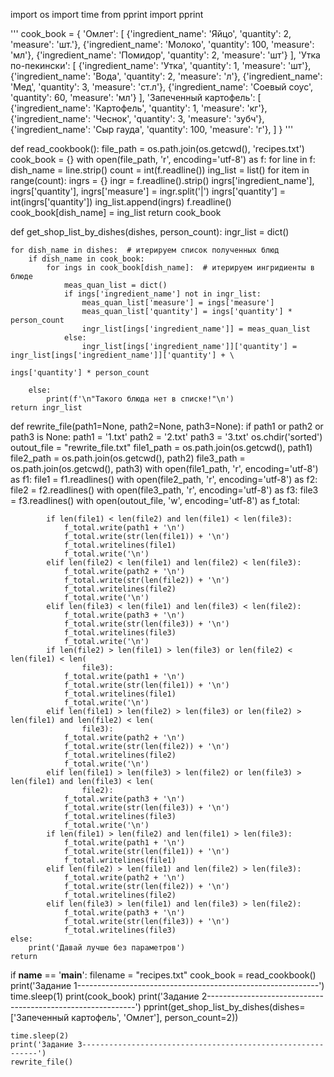 import os
import time
from pprint import pprint




'''
cook_book = {
  'Омлет': [
    {'ingredient_name': 'Яйцо', 'quantity': 2, 'measure': 'шт.'},
    {'ingredient_name': 'Молоко', 'quantity': 100, 'measure': 'мл'},
    {'ingredient_name': 'Помидор', 'quantity': 2, 'measure': 'шт'}
    ],
  'Утка по-пекински': [
    {'ingredient_name': 'Утка', 'quantity': 1, 'measure': 'шт'},
    {'ingredient_name': 'Вода', 'quantity': 2, 'measure': 'л'},
    {'ingredient_name': 'Мед', 'quantity': 3, 'measure': 'ст.л'},
    {'ingredient_name': 'Соевый соус', 'quantity': 60, 'measure': 'мл'}
    ],
  'Запеченный картофель': [
    {'ingredient_name': 'Картофель', 'quantity': 1, 'measure': 'кг'},
    {'ingredient_name': 'Чеснок', 'quantity': 3, 'measure': 'зубч'},
    {'ingredient_name': 'Сыр гауда', 'quantity': 100, 'measure': 'г'},
    ]
  }
'''


def read_cookbook():
    file_path = os.path.join(os.getcwd(), 'recipes.txt')
    cook_book = {}
    with open(file_path, 'r', encoding='utf-8') as f:
        for line in f:
            dish_name = line.strip()
            count = int(f.readline())
            ing_list = list()
            for item in range(count):
                ingrs = {}
                ingr = f.readline().strip()
                ingrs['ingredient_name'], ingrs['quantity'], ingrs['measure'] = ingr.split('|')
                ingrs['quantity'] = int(ingrs['quantity'])
                ing_list.append(ingrs)
            f.readline()
            cook_book[dish_name] = ing_list
    return cook_book



def get_shop_list_by_dishes(dishes, person_count):
    ingr_list = dict()

    for dish_name in dishes:  # итерируем список полученных блюд
        if dish_name in cook_book:
            for ings in cook_book[dish_name]:  # итерируем ингридиенты в блюде
                meas_quan_list = dict()
                if ings['ingredient_name'] not in ingr_list:
                    meas_quan_list['measure'] = ings['measure']
                    meas_quan_list['quantity'] = ings['quantity'] * person_count
                    ingr_list[ings['ingredient_name']] = meas_quan_list
                else:
                    ingr_list[ings['ingredient_name']]['quantity'] = ingr_list[ings['ingredient_name']]['quantity'] + \
                                                                     ings['quantity'] * person_count

        else:
            print(f'\n"Такого блюда нет в списке!"\n')
    return ingr_list





def rewrite_file(path1=None, path2=None, path3=None):
    if path1 or path2 or path3 is None:
        path1 = '1.txt'
        path2 = '2.txt'
        path3 = '3.txt'
        os.chdir('sorted')
        outout_file = "rewrite_file.txt"
        file1_path = os.path.join(os.getcwd(), path1)
        file2_path = os.path.join(os.getcwd(), path2)
        file3_path = os.path.join(os.getcwd(), path3)
        with open(file1_path, 'r', encoding='utf-8') as f1:
            file1 = f1.readlines()
        with open(file2_path, 'r', encoding='utf-8') as f2:
            file2 = f2.readlines()
        with open(file3_path, 'r', encoding='utf-8') as f3:
            file3 = f3.readlines()
        with open(outout_file, 'w', encoding='utf-8') as f_total:

            if len(file1) < len(file2) and len(file1) < len(file3):
                f_total.write(path1 + '\n')
                f_total.write(str(len(file1)) + '\n')
                f_total.writelines(file1)
                f_total.write('\n')
            elif len(file2) < len(file1) and len(file2) < len(file3):
                f_total.write(path2 + '\n')
                f_total.write(str(len(file2)) + '\n')
                f_total.writelines(file2)
                f_total.write('\n')
            elif len(file3) < len(file1) and len(file3) < len(file2):
                f_total.write(path3 + '\n')
                f_total.write(str(len(file3)) + '\n')
                f_total.writelines(file3)
                f_total.write('\n')
            if len(file2) > len(file1) > len(file3) or len(file2) < len(file1) < len(
                    file3):
                f_total.write(path1 + '\n')
                f_total.write(str(len(file1)) + '\n')
                f_total.writelines(file1)
                f_total.write('\n')
            elif len(file1) > len(file2) > len(file3) or len(file2) > len(file1) and len(file2) < len(
                    file3):
                f_total.write(path2 + '\n')
                f_total.write(str(len(file2)) + '\n')
                f_total.writelines(file2)
                f_total.write('\n')
            elif len(file1) > len(file3) > len(file2) or len(file3) > len(file1) and len(file3) < len(
                    file2):
                f_total.write(path3 + '\n')
                f_total.write(str(len(file3)) + '\n')
                f_total.writelines(file3)
                f_total.write('\n')
            if len(file1) > len(file2) and len(file1) > len(file3):
                f_total.write(path1 + '\n')
                f_total.write(str(len(file1)) + '\n')
                f_total.writelines(file1)
            elif len(file2) > len(file1) and len(file2) > len(file3):
                f_total.write(path2 + '\n')
                f_total.write(str(len(file2)) + '\n')
                f_total.writelines(file2)
            elif len(file3) > len(file1) and len(file3) > len(file2):
                f_total.write(path3 + '\n')
                f_total.write(str(len(file3)) + '\n')
                f_total.writelines(file3)
    else:
        print('Давай лучше без параметров')
    return


if __name__ == '__main__':
    filename = "recipes.txt"
    cook_book = read_cookbook()
    print('Задание 1------------------------------------------------------------')
    time.sleep(1)
    print(cook_book)
    print('Задание 2------------------------------------------------------------')
    pprint(get_shop_list_by_dishes(dishes=['Запеченный картофель', 'Омлет'], person_count=2))

    time.sleep(2)
    print('Задание 3------------------------------------------------------------')
    rewrite_file()
